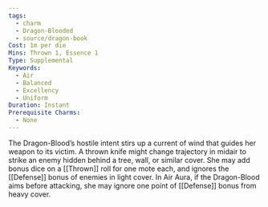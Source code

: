 ```yaml
---
tags:
  - charm
  - Dragon-Blooded
  - source/dragon-book
Cost: 1m per die
Mins: Thrown 1, Essence 1
Type: Supplemental
Keywords:
  - Air
  - Balanced
  - Excellency
  - Uniform
Duration: Instant
Prerequisite Charms:
  - None
---
```

The Dragon-Blood’s hostile intent stirs up a current of wind that guides her weapon to its victim. A thrown knife might change trajectory in midair to strike an enemy hidden behind a tree, wall, or similar cover. She may add bonus dice on a [[Thrown]] roll for one mote each, and ignores the [[Defense]] bonus of enemies in light cover. In Air Aura, if the Dragon-Blood aims before attacking, she may ignore one point of [[Defense]] bonus from heavy cover.